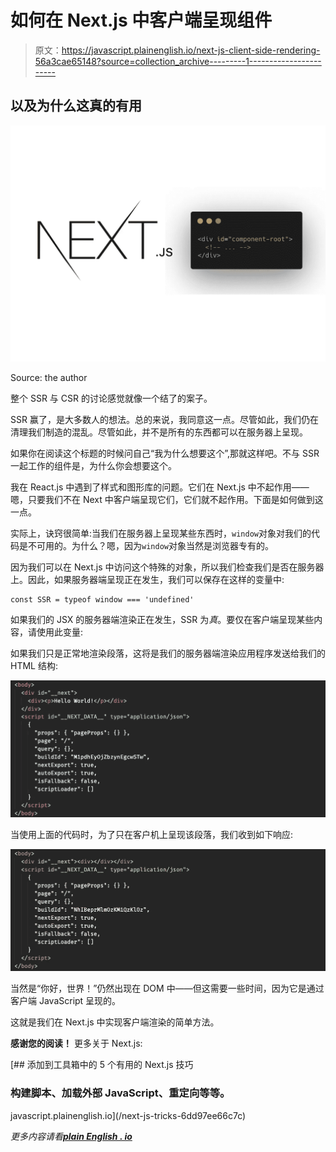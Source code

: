 # 如何在 Next.js 中客户端呈现组件

> 原文：<https://javascript.plainenglish.io/next-js-client-side-rendering-56a3cae65148?source=collection_archive---------1----------------------->

## 以及为什么这真的有用

![](img/b687240b9ec912b611c4d6e33772fddf.png)

Source: the author

整个 SSR 与 CSR 的讨论感觉就像一个结了的案子。

SSR 赢了，是大多数人的想法。总的来说，我同意这一点。尽管如此，我们仍在清理我们制造的混乱。尽管如此，并不是所有的东西都可以在服务器上呈现。

如果你在阅读这个标题的时候问自己“我为什么想要这个”,那就这样吧。不与 SSR 一起工作的组件是，为什么你会想要这个。

我在 React.js 中遇到了样式和图形库的问题。它们在 Next.js 中不起作用——嗯，只要我们不在 Next 中客户端呈现它们，它们就不起作用。下面是如何做到这一点。

实际上，诀窍很简单:当我们在服务器上呈现某些东西时，`window`对象对我们的代码是不可用的。为什么？嗯，因为`window`对象当然是浏览器专有的。

因为我们可以在 Next.js 中访问这个特殊的对象，所以我们检查我们是否在服务器上。因此，如果服务器端呈现正在发生，我们可以保存在这样的变量中:

```
const SSR = typeof window === 'undefined'
```

如果我们的 JSX 的服务器端渲染正在发生，SSR 为*真*。要仅在客户端呈现某些内容，请使用此变量:

如果我们只是正常地渲染段落，这将是我们的服务器端渲染应用程序发送给我们的 HTML 结构:

![](img/eb5db9cc967115645785aaecd6f1bd98.png)

当使用上面的代码时，为了只在客户机上呈现该段落，我们收到如下响应:

![](img/3a244ad2b100c91cd5bd473c546e3f79.png)

当然是“你好，世界！”仍然出现在 DOM 中——但这需要一些时间，因为它是通过客户端 JavaScript 呈现的。

这就是我们在 Next.js 中实现客户端渲染的简单方法。

**感谢您的阅读！**
更多关于 Next.js:

[](/next-js-tricks-6dd97ee66c7c) [## 添加到工具箱中的 5 个有用的 Next.js 技巧

### 构建脚本、加载外部 JavaScript、重定向等等。

javascript.plainenglish.io](/next-js-tricks-6dd97ee66c7c) 

*更多内容请看*[***plain English . io***](http://plainenglish.io)